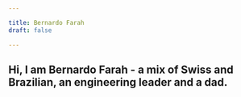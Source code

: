 ```yaml
---

title: Bernardo Farah
draft: false

---
```


## Hi, I am **Bernardo Farah** - a mix of Swiss and Brazilian, an **engineering leader** and a **dad**.
